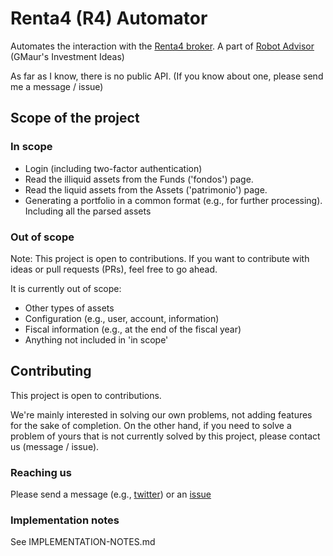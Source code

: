 # Renta4 (R4) Automator

Automates the interaction with the [Renta4 broker](https://r4.com). A part of [Robot Advisor](https://github.com/RobotAdvisor) (GMaur's Investment Ideas)

As far as I know, there is no public API. (If you know about one, please send me a message / issue)

## Scope of the project

### In scope

  * Login (including two-factor authentication)
  * Read the illiquid assets from the Funds ('fondos') page.
  * Read the liquid assets from the Assets ('patrimonio') page.
  * Generating a portfolio in a common format (e.g., for further processing). Including all the parsed assets

### Out of scope 

Note: This project is open to contributions. If you want to contribute with ideas or pull requests (PRs),
feel free to go ahead.

It is currently out of scope:

  * Other types of assets 
  * Configuration (e.g., user, account, information)
  * Fiscal information (e.g., at the end of the fiscal year)
  * Anything not included in 'in scope'

## Contributing

This project is open to contributions.

We're mainly interested in solving our own problems, not adding features for the sake of completion.
On the other hand, if you need to solve a problem of yours that is not currently solved by this
project, please contact us (message / issue).

### Reaching us

Please send a message (e.g., [twitter](https://twitter.com/alvarobiz)) or an [issue](https://github.com/gmaur/r4-automator/issues)

### Implementation notes

See IMPLEMENTATION-NOTES.md

